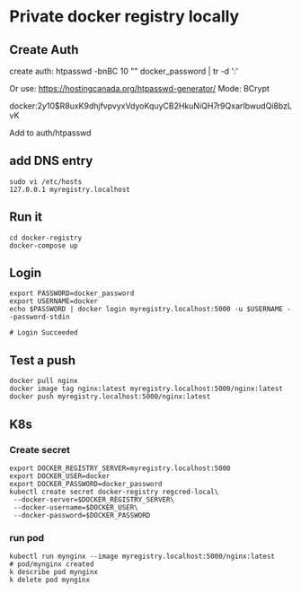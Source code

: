 # Private docker registry locally
## Create Auth

create auth:
htpasswd -bnBC 10 "" docker_password | tr -d ':'

Or use: https://hostingcanada.org/htpasswd-generator/
Mode: BCrypt

docker:$2y$10$R8uxK9dhjfvpvyxVdyoKquyCB2HkuNiQH7r9QxarIbwudQi8bzLvK

Add to auth/htpasswd


## add DNS entry
~~~
sudo vi /etc/hosts
127.0.0.1 myregistry.localhost
~~~

## Run it
~~~
cd docker-registry
docker-compose up
~~~

## Login
~~~
export PASSWORD=docker_password
export USERNAME=docker
echo $PASSWORD | docker login myregistry.localhost:5000 -u $USERNAME --password-stdin

# Login Succeeded
~~~

## Test a push
~~~
docker pull nginx
docker image tag nginx:latest myregistry.localhost:5000/nginx:latest
docker push myregistry.localhost:5000/nginx:latest
~~~

## K8s

### Create secret
~~~
export DOCKER_REGISTRY_SERVER=myregistry.localhost:5000
export DOCKER_USER=docker
export DOCKER_PASSWORD=docker_password
kubectl create secret docker-registry regcred-local\
 --docker-server=$DOCKER_REGISTRY_SERVER\
 --docker-username=$DOCKER_USER\
 --docker-password=$DOCKER_PASSWORD
~~~

### run pod
~~~
kubectl run mynginx --image myregistry.localhost:5000/nginx:latest
# pod/mynginx created
k describe pod mynginx
k delete pod mynginx
~~~
